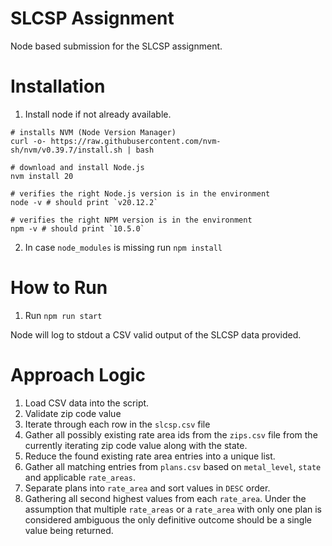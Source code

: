 # SLCSP Assignment
Node based submission for the SLCSP assignment.

# Installation
1. Install node if not already available.
```
# installs NVM (Node Version Manager)
curl -o- https://raw.githubusercontent.com/nvm-sh/nvm/v0.39.7/install.sh | bash

# download and install Node.js
nvm install 20

# verifies the right Node.js version is in the environment
node -v # should print `v20.12.2`

# verifies the right NPM version is in the environment
npm -v # should print `10.5.0`
```
2. In case `node_modules` is missing run `npm install`

# How to Run
1. Run `npm run start`

Node will log to stdout a CSV valid output of the SLCSP data provided.

# Approach Logic
1. Load CSV data into the script.
2. Validate zip code value
3. Iterate through each row in the `slcsp.csv` file
4. Gather all possibly existing rate area ids from the `zips.csv` file from the currently iterating zip code value along with the state.
5. Reduce the found existing rate area entries into a unique list.
6. Gather all matching entries from `plans.csv` based on `metal_level`, `state` and applicable `rate_areas`.
7. Separate plans into `rate_area` and sort values in `DESC` order.
8. Gathering all second highest values from each `rate_area`. Under the assumption that multiple `rate_areas` or a `rate_area` with only one plan is considered ambiguous the only definitive outcome should be a single value being returned. 